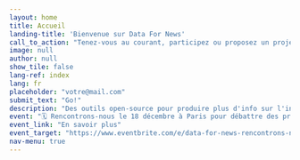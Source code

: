 ```yaml
---
layout: home
title: Accueil
landing-title: 'Bienvenue sur Data For News'
call_to_action: "Tenez-vous au courant, participez ou proposez un projet:"
image: null
author: null
show_tile: false
lang-ref: index
lang: fr
placeholder: "votre@mail.com"
submit_text: "Go!"
description: "Des outils open-source pour produire plus d'info sur l'info et explorer les médias par la donnée"
event: "🗓 Rencontrons-nous le 18 décembre à Paris pour débattre des projets!"
event_link: "En savoir plus"
event_target: "https://www.eventbrite.com/e/data-for-news-rencontrons-nous-tickets-53178195414"
nav-menu: true
---
```



